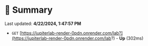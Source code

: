 # 📖 Summary
Last updated: **4/22/2024, 1:47:57 PM**

- `GET` [https://jupiterlab-render-0pdn.onrender.com/lab?](https://jupiterlab-render-0pdn.onrender.com/lab?) - **Up** (302ms)
